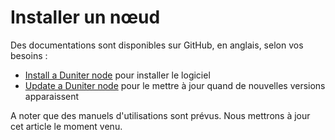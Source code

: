 # Installer un nœud

Des documentations sont disponibles sur GitHub, en anglais, selon vos besoins :

* [Install a Duniter node](https://github.com/duniter/duniter/blob/master/doc/install-a-node.md) pour installer le logiciel
* [Update a Duniter node](https://github.com/duniter/duniter/blob/master/doc/update-a-node.md) pour le mettre à jour quand de nouvelles versions apparaissent

A noter que des manuels d'utilisations sont prévus. Nous mettrons à jour cet article le moment venu.
